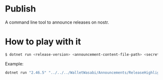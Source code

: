 # Publish

A command line tool to announce releases on nostr.

# How to play with it

```bash
$ dotnet run <release-version> <announcement-content-file-path> <secret-key-hex>
```

Example:
```bash
dotnet run "2.46.5" "../../../WalletWasabi/Announcements/ReleaseHighlights.md" "b76950102f2cf9df470474a344621d6f25d10946aef0451f7ff3cb30152ebedd"
```
